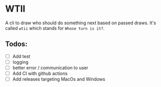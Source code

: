 # WTII
A cli to draw who should do something next based on passed draws.
It's called `wtii` which stands for `Whose turn is it?`.

## Todos:

- [ ] Add test
- [ ] logging
- [ ] better error / communication to user
- [ ] Add CI with github actions
- [ ] Add releases targeting MacOs and Windows
